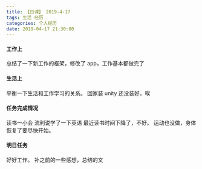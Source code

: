 ```yaml
---
title: 【日课】 2019-4-17
tags: 生活 经历
categories: 个人经历
date: 2019-04-17 21:30:00
---
```



#### 工作上

总结了一下新工作的框架，修改了 app，工作基本都做完了

#### 生活上

平衡一下生活和工作学习的关系。
回家装 unity 还没装好，唉

#### 任务完成情况

读书一小会
流利说学了一下英语
最近读书时间下降了，不好。
运动也没做，身体恢复了要尽快开始。

#### 明日任务

好好工作。
补之前的一些感想，总结的文